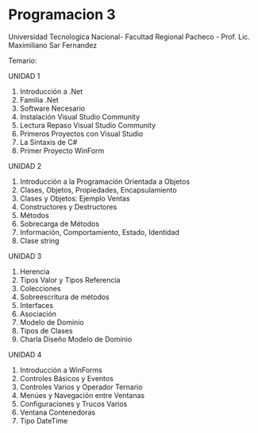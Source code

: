 # Programacion 3  
Universidad Tecnologica Nacional- Facultad Regional Pacheco - Prof. Lic. Maximiliano Sar Fernandez 

Temario:

UNIDAD 1
1. Introducción a .Net
2. Familia .Net
3. Software Necesario
4. Instalación Visual Studio Community
5. Lectura Repaso Visual Studio Community
6. Primeros Proyectos con Visual Studio
7. La Sintaxis de C#
8. Primer Proyecto WinForm

UNIDAD 2
1. Introducción a la Programación Orientada a Objetos
2. Clases, Objetos, Propiedades, Encapsulamiento
3. Clases y Objetos: Ejemplo Ventas
4. Constructores y Destructores
5. Métodos
6. Sobrecarga de Métodos
7. Información, Comportamiento, Estado, Identidad
8. Clase string

UNIDAD 3
1. Herencia
2. Tipos Valor y Tipos Referencia
3. Colecciones
4. Sobreescritura de métodos
5. Interfaces
6. Asociación
7. Modelo de Dominio
8. Tipos de Clases
9. Charla Diseño Modelo de Dominio

UNIDAD 4
1. Introducción a WinForms
2. Controles Básicos y Eventos
3. Controles Varios y Operador Ternario
4. Menúes y Navegación entre Ventanas
5. Configuraciones y Trucos Varios
6. Ventana Contenedoras
7. Tipo DateTime

